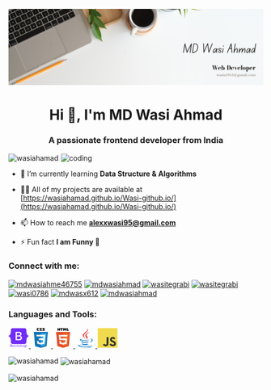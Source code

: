 ![logo](https://github.com/wasiahamad/wasiahamad/blob/main/White%20Minimalist%20Profile%20LinkedIn%20Banner%20(1).png)
<h1 align="center">Hi 👋, I'm MD Wasi Ahmad</h1>
<h3 align="center">A passionate frontend developer from India</h3>
 <img align="right" alt="coding" width="400" src="https://user-images.githubusercontent.com/55389276/140866485-8fb1c876-9a8f-4d6a-98dc-08c4981eaf70.gif">
<p align="left"> <img src="https://komarev.com/ghpvc/?username=wasiahamad&label=Profile%20views&color=0e75b6&style=flat" alt="wasiahamad" /> </p>

- 🌱 I’m currently learning **Data Structure & Algorithms**

- 👨‍💻 All of my projects are available at [https://wasiahamad.github.io/Wasi-github.io/](https://wasiahamad.github.io/Wasi-github.io/)

- 📫 How to reach me **alexxwasi95@gmail.com**

- ⚡ Fun fact **I am Funny 🤪**

<h3 align="left">Connect with me:</h3>
<p align="left">
<a href="https://twitter.com/mdwasiahme46755" target="blank"><img align="center" src="https://raw.githubusercontent.com/rahuldkjain/github-profile-readme-generator/master/src/images/icons/Social/twitter.svg" alt="mdwasiahme46755" height="30" width="40" /></a>
<a href="https://linkedin.com/in/mdwasiahmad" target="blank"><img align="center" src="https://raw.githubusercontent.com/rahuldkjain/github-profile-readme-generator/master/src/images/icons/Social/linked-in-alt.svg" alt="mdwasiahmad" height="30" width="40" /></a>
<a href="https://fb.com/wasitegrabi" target="blank"><img align="center" src="https://raw.githubusercontent.com/rahuldkjain/github-profile-readme-generator/master/src/images/icons/Social/facebook.svg" alt="wasitegrabi" height="30" width="40" /></a>
<a href="https://instagram.com/wasitegrabi" target="blank"><img align="center" src="https://raw.githubusercontent.com/rahuldkjain/github-profile-readme-generator/master/src/images/icons/Social/instagram.svg" alt="wasitegrabi" height="30" width="40" /></a>
<a href="https://www.leetcode.com/wasi0786" target="blank"><img align="center" src="https://raw.githubusercontent.com/rahuldkjain/github-profile-readme-generator/master/src/images/icons/Social/leet-code.svg" alt="wasi0786" height="30" width="40" /></a>
<a href="https://auth.geeksforgeeks.org/user/mdwasx612" target="blank"><img align="center" src="https://raw.githubusercontent.com/rahuldkjain/github-profile-readme-generator/master/src/images/icons/Social/geeks-for-geeks.svg" alt="mdwasx612" height="30" width="40" /></a>
<a href="https://discord.gg/mdwasiahmad" target="blank"><img align="center" src="https://raw.githubusercontent.com/rahuldkjain/github-profile-readme-generator/master/src/images/icons/Social/discord.svg" alt="mdwasiahmad" height="30" width="40" /></a>
</p>

<h3 align="left">Languages and Tools:</h3>
<p align="left"> <a href="https://getbootstrap.com" target="_blank" rel="noreferrer"> <img src="https://raw.githubusercontent.com/devicons/devicon/master/icons/bootstrap/bootstrap-plain-wordmark.svg" alt="bootstrap" width="40" height="40"/> </a> <a href="https://www.w3schools.com/css/" target="_blank" rel="noreferrer"> <img src="https://raw.githubusercontent.com/devicons/devicon/master/icons/css3/css3-original-wordmark.svg" alt="css3" width="40" height="40"/> </a> <a href="https://www.w3.org/html/" target="_blank" rel="noreferrer"> <img src="https://raw.githubusercontent.com/devicons/devicon/master/icons/html5/html5-original-wordmark.svg" alt="html5" width="40" height="40"/> </a> <a href="https://www.java.com" target="_blank" rel="noreferrer"> <img src="https://raw.githubusercontent.com/devicons/devicon/master/icons/java/java-original.svg" alt="java" width="40" height="40"/> </a> <a href="https://developer.mozilla.org/en-US/docs/Web/JavaScript" target="_blank" rel="noreferrer"> <img src="https://raw.githubusercontent.com/devicons/devicon/master/icons/javascript/javascript-original.svg" alt="javascript" width="40" height="40"/> </a> </p>

<p><img align="left" src="https://github-readme-stats.vercel.app/api/top-langs?username=wasiahamad&show_icons=true&locale=en&layout=compact" alt="wasiahamad" /></p>

<p>&nbsp;<img align="center" src="https://github-readme-stats.vercel.app/api?username=wasiahamad&show_icons=true&locale=en" alt="wasiahamad" /></p>

<p><img align="center" src="https://github-readme-streak-stats.herokuapp.com/?user=wasiahamad&" alt="wasiahamad" /></p>
